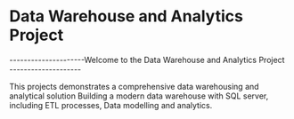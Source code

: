 # Data Warehouse and Analytics Project 

---------------------Welcome to the Data Warehouse and Analytics Project --------------------

This projects demonstrates a comprehensive data warehousing and analytical solution 
Building a modern data warehouse with SQL server, including ETL processes, Data modelling and analytics. 

